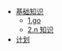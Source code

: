 - [基础知识](./base/index.md)
  - [1.go](./base/index.md)
  - [2.n 知识](./base/index.md)
- [计划](./plan/index.md)
